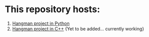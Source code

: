 # This repository hosts:

1) [Hangman project in Python]()
2) [Hangman project in C++]() {Yet to be added... currently working}